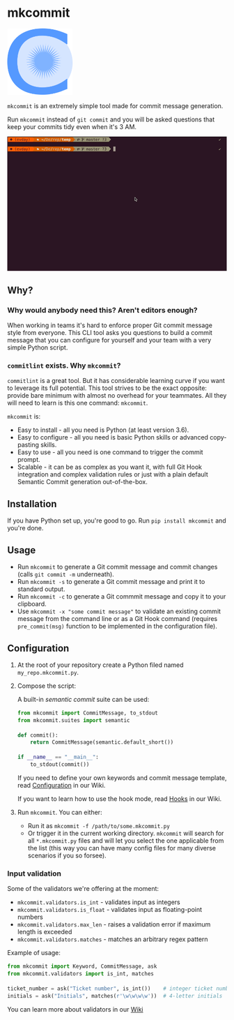 # mkcommit

<img src="static/logo.png" width="150">

`mkcommit` is an extremely simple tool made for commit message generation.

Run `mkcommit` instead of `git commit` and you will be asked questions that keep your commits tidy even when it's 3 AM.

![mkcommit gif](static/mkcommit.gif)

## Why?

### Why would anybody need this? Aren't editors enough?

When working in teams it's hard to enforce proper Git commit message style from everyone. This CLI tool asks you questions to build a commit message that you can configure for yourself and your team with a very simple Python script.

### `commitlint` exists. Why `mkcommit`?

`commitlint` is a great tool. But it has considerable learning curve if you want to leverage its full potential. This tool strives to be the exact opposite: provide bare minimum with almost no overhead for your teammates. All they will need to learn is this one command: `mkcommit`.

`mkcommit` is:

- Easy to install - all you need is Python (at least version 3.6).
- Easy to configure - all you need is basic Python skills or advanced copy-pasting skills.
- Easy to use - all you need is one command to trigger the commit prompt.
- Scalable - it can be as complex as you want it, with full Git Hook integration and complex validation rules or just with a plain default Semantic Commit generation out-of-the-box.

## Installation

If you have Python set up, you're good to go. Run `pip install mkcommit` and you're done.

## Usage

- Run `mkcommit` to generate a Git commit message and commit changes (calls `git commit -m` underneath).
- Run `mkcommit -s` to generate a Git commit message and print it to standard output.
- Run `mkcommit -c` to generate a Git commmit message and copy it to your clipboard.
- Use `mkcommit -x "some commit message"` to validate an existing commit message from the command line or as a Git Hook command (requires `pre_commit(msg)` function to be implemented in the configuration file).

## Configuration

1. At the root of your repository create a Python filed named `my_repo.mkcommit.py`.
2. Compose the script:

    A built-in _semantic commit_ suite can be used:

    ```python
    from mkcommit import CommitMessage, to_stdout
    from mkcommit.suites import semantic

    def commit():
        return CommitMessage(semantic.default_short())

    if __name__ == "__main__":
        to_stdout(commit())
    ```

    If you need to define your own keywords and commit message template, read [Configuration](https://github.com/kjczarne/mkcommit/wiki/Configuration) in our Wiki.

    If you want to learn how to use the hook mode, read [Hooks](https://github.com/kjczarne/mkcommit/wiki/Hooks) in our Wiki.
3. Run `mkcommit`. You can either:
    - Run it as `mkcommit -f /path/to/some.mkcommit.py`
    - Or trigger it in the current working directory. `mkcommit` will search for all `*.mkcommit.py` files and will let you select the one applicable from the list (this way you can have many config files for many diverse scenarios if you so forsee).

### Input validation

Some of the validators we're offering at the moment:

- `mkcommit.validators.is_int` - validates input as integers
- `mkcommit.validators.is_float` - validates input as floating-point numbers
- `mkcommit.validators.max_len` - raises a validation error if maximum length is exceeded
- `mkcommit.validators.matches` - matches an arbitrary regex pattern

Example of usage:

```python
from mkcommit import Keyword, CommitMessage, ask
from mkcommit.validators import is_int, matches

ticket_number = ask("Ticket number", is_int())    # integer ticket number
initials = ask("Initials", matches(r'\w\w\w\w'))  # 4-letter initials
```

You can learn more about validators in our [Wiki](https://github.com/kjczarne/mkcommit.wiki.git)
